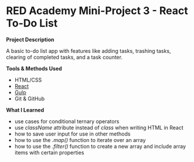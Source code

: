 # RED Academy Mini-Project 3 - React To-Do List

**Project Description**

A basic to-do list app with features like adding tasks, trashing tasks, clearing of completed tasks, and a task counter.

**Tools & Methods Used**

- HTML/CSS
- [React](https://facebook.github.io/react/index.html)
- [Gulp](http://gulpjs.com/)
- Git & GitHub

**What I Learned**

- use cases for conditional ternary operators
- use _className_ attribute instead of _class_ when writing HTML in React
- how to save user input for use in other methods
- how to use the _.map()_ function to iterate over an array
- how to use the  _.filter()_ function to create a new array and include array items with certain properties
